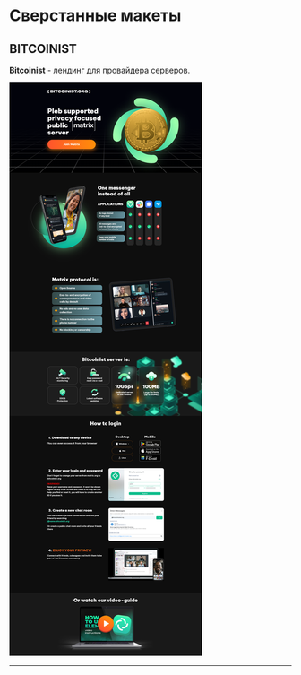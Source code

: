# Сверстанные макеты

## BITCOINIST
__Bitcoinist__ - лендинг для провайдера серверов.

![BITCOINIST](https://raw.githubusercontent.com/VadimMor/Layouts/main/Bitcoinst/static/screencapture-file.png)

______